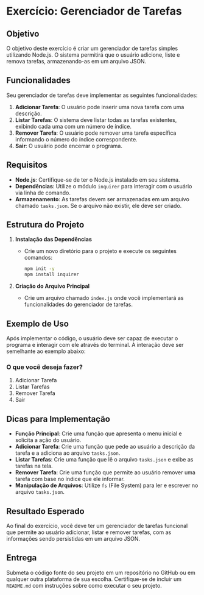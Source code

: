 # Exercício: Gerenciador de Tarefas

## Objetivo

O objetivo deste exercício é criar um gerenciador de tarefas simples utilizando Node.js. O sistema permitirá que o usuário adicione, liste e remova tarefas, armazenando-as em um arquivo JSON.

## Funcionalidades

Seu gerenciador de tarefas deve implementar as seguintes funcionalidades:

1. **Adicionar Tarefa**: O usuário pode inserir uma nova tarefa com uma descrição.
2. **Listar Tarefas**: O sistema deve listar todas as tarefas existentes, exibindo cada uma com um número de índice.
3. **Remover Tarefa**: O usuário pode remover uma tarefa específica informando o número do índice correspondente.
4. **Sair**: O usuário pode encerrar o programa.

## Requisitos

- **Node.js**: Certifique-se de ter o Node.js instalado em seu sistema.
- **Dependências**: Utilize o módulo `inquirer` para interagir com o usuário via linha de comando.
- **Armazenamento**: As tarefas devem ser armazenadas em um arquivo chamado `tasks.json`. Se o arquivo não existir, ele deve ser criado.

## Estrutura do Projeto

1. **Instalação das Dependências**

   - Crie um novo diretório para o projeto e execute os seguintes comandos:
     ```bash
     npm init -y
     npm install inquirer
     ```
2. **Criação do Arquivo Principal**

   - Crie um arquivo chamado `index.js` onde você implementará as funcionalidades do gerenciador de tarefas.

## Exemplo de Uso

Após implementar o código, o usuário deve ser capaz de executar o programa e interagir com ele através do terminal. A interação deve ser semelhante ao exemplo abaixo:

### O que você deseja fazer?

1. Adicionar Tarefa
2. Listar Tarefas
3. Remover Tarefa
4. Sair

## Dicas para Implementação

- **Função Principal**: Crie uma função que apresenta o menu inicial e solicita a ação do usuário.
- **Adicionar Tarefa**: Crie uma função que pede ao usuário a descrição da tarefa e a adiciona ao arquivo `tasks.json`.
- **Listar Tarefas**: Crie uma função que lê o arquivo `tasks.json` e exibe as tarefas na tela.
- **Remover Tarefa**: Crie uma função que permite ao usuário remover uma tarefa com base no índice que ele informar.
- **Manipulação de Arquivos**: Utilize `fs` (File System) para ler e escrever no arquivo `tasks.json`.

## Resultado Esperado

Ao final do exercício, você deve ter um gerenciador de tarefas funcional que permite ao usuário adicionar, listar e remover tarefas, com as informações sendo persistidas em um arquivo JSON.

## Entrega
Submeta o código fonte do seu projeto em um repositório no GitHub ou em qualquer outra plataforma de sua escolha. Certifique-se de incluir um `README.md` com instruções sobre como executar o seu projeto.